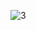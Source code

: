 ![3](https://user-images.githubusercontent.com/82725681/199301344-40a46d22-dc9a-469b-8df5-9ddad3029eea.png)

